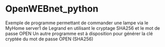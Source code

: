 # OpenWEBnet_python
Exemple de programme permettant de commander une lampe via le MyHome server1 de Legrand en utilisant le cryptage SHA256 et le mot de passe OPEN
Un autre programme est à disposition pour générer la clé cryptée du mot de passe OPEN (SHA256)
